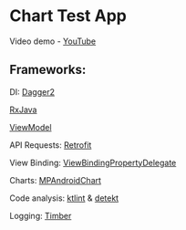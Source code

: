 # Chart Test App

Video demo - [YouTube](https://youtu.be/bi2ArC-_lyc)

## Frameworks:

DI: [Dagger2](https://dagger.dev/)

[RxJava](https://github.com/ReactiveX/RxJava/)

[ViewModel](https://developer.android.com/topic/libraries/architecture/viewmodel/)

API Requests: [Retrofit](https://square.github.io/retrofit/)

View Binding: [ViewBindingPropertyDelegate](https://github.com/androidbroadcast/ViewBindingPropertyDelegate/)

Charts: [MPAndroidChart](https://github.com/PhilJay/MPAndroidChart/)

Code analysis: [ktlint](https://github.com/pinterest/ktlint/) & [detekt](https://github.com/detekt/detekt/)

Logging: [Timber](https://github.com/JakeWharton/timber/)